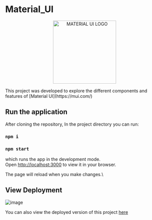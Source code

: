 # Material_UI
<p align="center"><img src="https://mui.com/static/logo.png" alt="MATERIAL UI LOGO" width=200px></p>
This project was developed to explore the different components and features of [Material UI](https://mui.com/)

## Run the application

After cloning the repository, In the project directory you can run:

### `npm i`
### `npm start`

which runs the app in the development mode.\
Open [http://localhost:3000](http://localhost:3000) to view it in your browser.

The page will reload when you make changes.\

## View Deployment
![image](https://github.com/Srinath-13/Material_UI/assets/79263421/d60e3c52-ebae-4654-813d-893a248bea12)

You can also view the deployed version of this project [here](https://srinath-13.github.io/Material_UI/)
